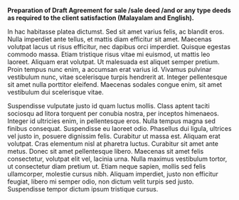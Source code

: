 **Preparation of Draft Agreement for sale /sale deed /and or any type deeds as required to the client satisfaction (Malayalam and English).**

In hac habitasse platea dictumst. Sed sit amet varius felis, ac blandit eros. Nulla imperdiet ante tellus, et mattis diam efficitur sit amet. Maecenas volutpat lacus ut risus efficitur, nec dapibus orci imperdiet. Quisque egestas commodo massa. Etiam tristique risus vitae mi euismod, ut mattis leo laoreet. Aliquam erat volutpat. Ut malesuada est aliquet semper pretium. Proin tempus nunc enim, a accumsan erat varius id. Vivamus pulvinar vestibulum nunc, vitae scelerisque turpis hendrerit at. Integer pellentesque sit amet nulla porttitor eleifend. Maecenas sodales congue enim, sit amet vestibulum dui scelerisque vitae.

Suspendisse vulputate justo id quam luctus mollis. Class aptent taciti sociosqu ad litora torquent per conubia nostra, per inceptos himenaeos. Integer id ultricies enim, in pellentesque eros. Nulla tempus magna sed finibus consequat. Suspendisse eu laoreet odio. Phasellus dui ligula, ultrices vel justo in, posuere dignissim felis. Curabitur ut massa est. Aliquam erat volutpat. Cras elementum nisl at pharetra luctus. Curabitur sit amet ante metus. Donec sit amet pellentesque libero. Maecenas sit amet felis consectetur, volutpat elit vel, lacinia urna. Nulla maximus vestibulum tortor, ut consectetur diam pretium ut. Etiam neque sapien, mollis sed felis ullamcorper, molestie cursus nibh. Aliquam imperdiet, justo non efficitur feugiat, libero mi semper odio, non dictum velit turpis sed justo. Suspendisse tempor dictum ipsum tristique cursus.